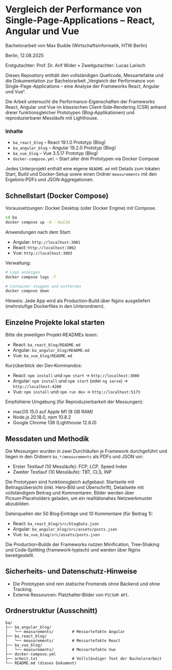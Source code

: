 # Vergleich der Performance von Single-Page-Applications – React, Angular und Vue

Bachelorarbeit von Max Budde (Wirtschaftsinformatik, HTW Berlin)

Berlin, 12.08.2025

Erstgutachter: Prof. Dr. Arif Wider • Zweitgutachter: Lucas Larisch

Dieses Repository enthält den vollständigen Quellcode, Messartefakte und die Dokumentation zur Bachelorarbeit „Vergleich der Performance von Single-Page-Applications – eine Analyse der Frameworks React, Angular und Vue“.

Die Arbeit untersucht die Performance-Eigenschaften der Frameworks React, Angular und Vue im klassischen Client‑Side‑Rendering (CSR) anhand dreier funktionsgleicher Prototypen (Blog‑Applikationen) und reproduzierbarer Messläufe mit Lighthouse.

### Inhalte
- `ba_react_blog` – React 19.1.0 Prototyp (Blog)
- `ba_angular_blog` – Angular 19.2.0 Prototyp (Blog)
- `ba_vue_blog` – Vue 3.5.17 Prototyp (Blog)
- `docker-compose.yml` – Start aller drei Prototypen via Docker Compose

Jedes Unterprojekt enthält eine eigene `README.md` mit Details zum lokalen Start, Build und Docker‑Setup sowie einen Ordner `measurements` mit den Ergebnis‑PDFs und JSON‑Aggregationen.

## Schnellstart (Docker Compose)

Voraussetzungen: Docker Desktop (oder Docker Engine) mit Compose.

```bash
cd ba
docker compose up -d --build
```

Anwendungen nach dem Start:
- Angular: `http://localhost:3001`
- React: `http://localhost:3002`
- Vue: `http://localhost:3003`

Verwaltung:
```bash
# Logs anzeigen
docker compose logs -f

# Container stoppen und entfernen
docker compose down
```

Hinweis: Jede App wird als Production‑Build über Nginx ausgeliefert (mehrstufige Dockerfiles in den Unterordnern).

## Einzelne Projekte lokal starten

Bitte die jeweiligen Projekt‑READMEs lesen:

- React: `ba_react_blog/README.md`
- Angular: `ba_angular_blog/README.md`
- Vue: `ba_vue_blog/README.md`

Kurzüberblick der Dev‑Kommandos:
- React: `npm install` und `npm start` → `http://localhost:3000`
- Angular: `npm install` und `npm start` (oder `ng serve`) → `http://localhost:4200`
- Vue: `npm install` und `npm run dev` → `http://localhost:5173`

Empfohlene Umgebung (für Reproduzierbarkeit der Messungen):
- macOS 15.0 auf Apple M1 (8 GB RAM)
- Node.js 20.18.0, npm 10.8.2
- Google Chrome 138 (Lighthouse 12.6.0)

## Messdaten und Methodik

Die Messungen wurden in zwei Durchläufen je Framework durchgeführt und liegen in den Ordnern `ba_*/measurements` als PDFs und JSON vor:

- Erster Testlauf (10 Messläufe): FCP, LCP, Speed Index
- Zweiter Testlauf (10 Messläufe): TBT, CLS, INP

Die Prototypen sind funktionsgleich aufgebaut: Startseite mit Beitragsübersicht (inkl. Hero‑Bild und Überschrift), Detailseite mit vollständigem Beitrag und Kommentaren. Bilder werden über Picsum‑Placeholders geladen, um ein realitätsnahes Netzwerkmuster abzubilden.

Datenquellen der 50 Blog‑Einträge und 10 Kommentare (für Beitrag 1):
- React: `ba_react_blog/src/blogData.json`
- Angular: `ba_angular_blog/src/assets/posts.json`
- Vue: `ba_vue_blog/src/assets/posts.json`

Die Production‑Builds der Frameworks nutzen Minification, Tree‑Shaking und Code‑Splitting (framework‑typisch) und werden über Nginx bereitgestellt.

## Sicherheits‑ und Datenschutz‑Hinweise
- Die Prototypen sind rein statische Frontends ohne Backend und ohne Tracking.
- Externe Ressourcen: Platzhalter‑Bilder von `PICSUM API`.


## Ordnerstruktur (Ausschnitt)

```
ba/
├── ba_angular_blog/
│   └── measurements/        # Messartefakte Angular
├── ba_react_blog/
│   └── measurements/        # Messartefakte React
├── ba_vue_blog/
│   └── measurements/        # Messartefakte Vue
├── docker-compose.yml
├── arbeit.txt               # Vollständiger Text der Bachelorarbeit
└── README.md (dieses Dokument)
```